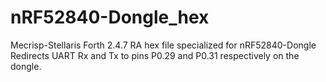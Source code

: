 # nRF52840-Dongle_hex
Mecrisp-Stellaris Forth 2.4.7 RA hex file specialized for nRF52840-Dongle
Redirects UART Rx and Tx to pins P0.29 and P0.31 respectively on the dongle.
